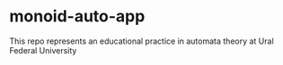 # monoid-auto-app
This repo represents an educational practice in automata theory at Ural Federal University 
